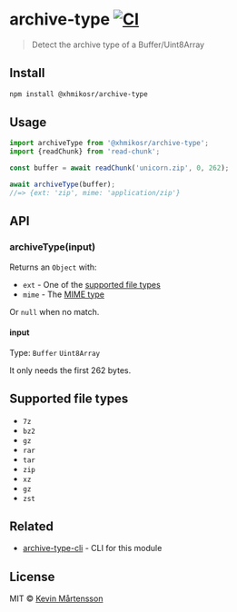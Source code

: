 # archive-type [![CI](https://github.com/XhmikosR/archive-type/actions/workflows/ci.yml/badge.svg?branch=master)](https://github.com/XhmikosR/archive-type/actions/workflows/ci.yml)

> Detect the archive type of a Buffer/Uint8Array


## Install

```sh
npm install @xhmikosr/archive-type
```


## Usage

```js
import archiveType from '@xhmikosr/archive-type';
import {readChunk} from 'read-chunk';

const buffer = await readChunk('unicorn.zip', 0, 262);

await archiveType(buffer);
//=> {ext: 'zip', mime: 'application/zip'}
```


## API

### archiveType(input)

Returns an `Object` with:

- `ext` - One of the [supported file types](#supported-file-types)
- `mime` - The [MIME type](https://en.wikipedia.org/wiki/Media_type)

Or `null` when no match.

#### input

Type: `Buffer` `Uint8Array`

It only needs the first 262 bytes.


## Supported file types

- `7z`
- `bz2`
- `gz`
- `rar`
- `tar`
- `zip`
- `xz`
- `gz`
- `zst`


## Related

- [archive-type-cli](https://github.com/kevva/archive-type-cli) - CLI for this module


## License

MIT © [Kevin Mårtensson](https://github.com/kevva)
